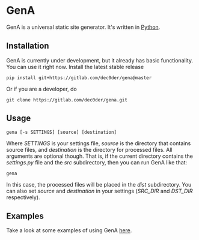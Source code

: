 GenA
====

GenA is a universal static site generator. It's written in [Python](http://www.python.org/).


Installation
------------

GenA is currently under development, but it already has basic functionality. You can use it right now.
Install the latest stable release

    pip install git+https://gitlab.com/dec0der/gena@master

Or if you are a developer, do

    git clone https://gitlab.com/dec0der/gena.git


Usage
-----

    gena [-s SETTINGS] [source] [destination]

Where *SETTINGS* is your settings file, *source* is the directory that contains source files,
and *destination* is the directory for processed files.
All arguments are optional though. That is, if the current directory contains the *settings.py* file and
the *src* subdirectory, then you can run GenA like that:

    gena

In this case, the processed files will be placed in the *dist* subdirectory.
You can also set *source* and *destination* in your settings (*SRC_DIR* and *DST_DIR* respectively).


Examples
--------

Take a look at some examples of using GenA [here](https://gitlab.com/dec0der/gena-examples).
